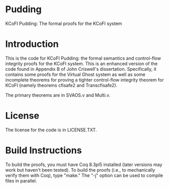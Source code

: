 Pudding
=======

KCoFI Pudding: The formal proofs for the KCoFI system

Introduction
============
This is the code for KCoFI Pudding: the formal semantics and control-flow
integrity proofs for the KCoFI system.  This is an enhanced version of the
code found in Appendix B of John Criswell's dissertation.  Specifically, it
contains some proofs for the Virtual Ghost system as well as some incomplete
theorems for proving a tighter control-flow integrity theorem for KCoFI
(namely theorems cfisafe2 and Transcfisafe2).

The primary theorems are in SVAOS.v and Multi.v.

License
=======
The license for the code is in LICENSE.TXT.

Build Instructions
==================

To build the proofs, you must have Coq 8.3pl5 installed (later versions may
work but haven't been tested).  To build the proofs (i.e., to mechanically
verify them with Coq), type "make."  The "-j" option can be used to
compile files in parallel.

